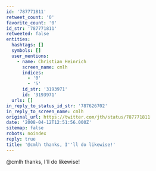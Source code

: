 ```yaml
---
id: '787771811'
retweet_count: '0'
favorite_count: '0'
id_str: '787771811'
retweeted: false
entities:
  hashtags: []
  symbols: []
  user_mentions:
    - name: Christian Heinrich
      screen_name: cmlh
      indices:
        - '0'
        - '5'
      id_str: '3193971'
      id: '3193971'
  urls: []
in_reply_to_status_id_str: '787626702'
in_reply_to_screen_name: cmlh
original_url: https://twitter.com/jth/status/787771811
date: '2008-04-12T12:51:56.000Z'
sitemap: false
robots: noindex
reply: true
title: '@cmlh thanks, I''ll do likewise!'
---
```


@cmlh thanks, I'll do likewise!
